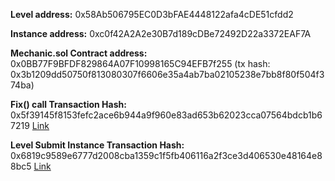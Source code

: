 **Level address:** 0x58Ab506795EC0D3bFAE4448122afa4cDE51cfdd2

**Instance address:** 0xc0f42A2A2e30B7d189cDBe72492D22a3372EAF7A

**Mechanic.sol Contract address:** 0x0BB77F9BFDF829864A07F10998165C94EFB7f255
(tx hash: 0x3b1209dd50750f813080307f6606e35a4ab7ba02105238e7bb8f80f504f374ba)

**Fix() call Transaction Hash:** 
0x5f39145f8153fefc2ace6b944a9f960e83ad653b62023cca07564bdcb1b67219  [Link](https://rinkeby.etherscan.io/tx/0x5f39145f8153fefc2ace6b944a9f960e83ad653b62023cca07564bdcb1b67219)

**Level Submit Instance Transaction Hash:** 
0x6819c9589e6777d2008cba1359c1f5fb406116a2f3ce3d406530e48164e88bc5 [Link](https://rinkeby.etherscan.io/tx/0x6819c9589e6777d2008cba1359c1f5fb406116a2f3ce3d406530e48164e88bc5) 

